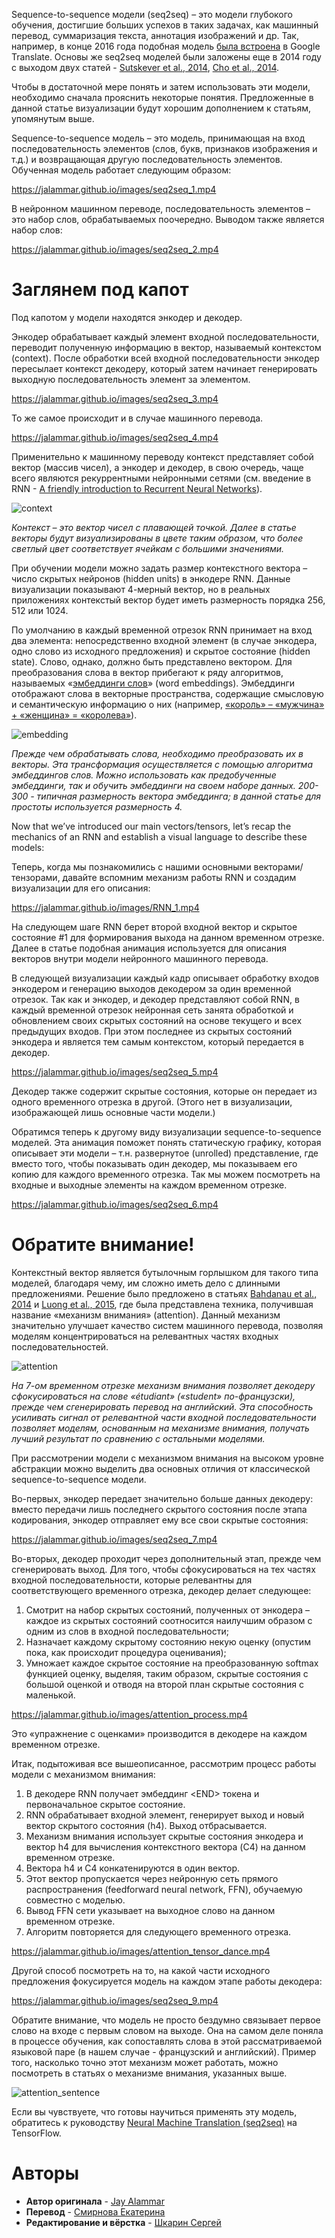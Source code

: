 Sequence-to-sequence модели (seq2seq) – это модели глубокого обучения, достигшие больших успехов в таких задачах, как машинный перевод, суммаризация текста, аннотация изображений и др. Так, например, в конце 2016 года подобная модель [была встроена](https://blog.google/products/translate/found-translation-more-accurate-fluent-sentences-google-translate/) в Google Translate. Основы же seq2seq моделей были заложены еще в 2014 году с выходом двух статей - [Sutskever et al., 2014](https://papers.nips.cc/paper/5346-sequence-to-sequence-learning-with-neural-networks.pdf), [Cho et al., 2014](http://emnlp2014.org/papers/pdf/EMNLP2014179.pdf).

Чтобы в достаточной мере понять и затем использовать эти модели, необходимо сначала прояснить некоторые понятия. Предложенные в данной статье визуализации будут хорошим дополнением к статьям, упомянутым выше.

Sequence-to-sequence модель – это модель, принимающая на вход последовательность элементов (слов, букв, признаков изображения и т.д.) и возвращающая другую последовательность элементов. Обученная модель работает следующим образом:

<oembed>https://jalammar.github.io/images/seq2seq_1.mp4</oembed>

В нейронном машинном переводе, последовательность элементов – это набор слов, обрабатываемых поочередно. Выводом также является набор слов:

<oembed>https://jalammar.github.io/images/seq2seq_2.mp4</oembed>

# Заглянем под капот

Под капотом у модели находятся энкодер и декодер.

Энкодер обрабатывает каждый элемент входной последовательности, переводит полученную информацию в вектор, называемый контекстом (context). После обработки всей входной последовательности энкодер пересылает контекст декодеру, который затем начинает генерировать выходную последовательность элемент за элементом.

<oembed>https://jalammar.github.io/images/seq2seq_3.mp4</oembed>

То же самое происходит и в случае машинного перевода.

<oembed>https://jalammar.github.io/images/seq2seq_4.mp4</oembed>

Применительно к машинному переводу контекст представляет собой вектор (массив чисел), а энкодер и декодер, в свою очередь, чаще всего являются рекуррентными нейронными сетями (см. введение в RNN - [A friendly introduction to Recurrent Neural Networks](https://www.youtube.com/watch?v=UNmqTiOnRfg)).

![context](https://jalammar.github.io/images/context.png)

*Контекст – это вектор чисел с плавающей точкой. Далее в статье векторы будут визуализированы в цвете таким образом, что более светлый цвет соответствует ячейкам с большими значениями.*

При обучении модели можно задать размер контекстного вектора – число скрытых нейронов (hidden units) в энкодере RNN. Данные визуализации показывают 4-мерный вектор, но в реальных приложениях контекстый вектор будет иметь размерность порядка 256, 512 или 1024.

По умолчанию в каждый временной отрезок RNN принимает на вход два элемента: непосредственно входной элемент (в случае энкодера, одно слово из исходного предложения) и скрытое состояние (hidden state). Слово, однако, должно быть представлено вектором. Для преобразования слова в вектор прибегают к ряду алгоритмов, называемых «[эмбеддинги слов](https://machinelearningmastery.com/what-are-word-embeddings/)» (word embeddings). Эмбеддинги отображают слова в векторные пространства, содержащие смысловую и семантическую информацию о них (например, [«король» – «мужчина» + «женщина» = «королева»](http://p.migdal.pl/2017/01/06/king-man-woman-queen-why.html)).

![embedding](https://jalammar.github.io/images/embedding.png)

*Прежде чем обрабатывать слова, необходимо преобразовать их в векторы. Эта трансформация осуществляется с помощью алгоритма эмбеддингов слов. Можно использовать как предобученные эмбеддинги, так и обучить эмбеддинги на своем наборе данных. 200-300 - типичная размерность вектора эмбеддинга; в данной статье для простоты используется размерность 4.*

Now that we’ve introduced our main vectors/tensors, let’s recap the mechanics of an RNN and establish a visual language to describe these models:

Теперь, когда мы познакомились с нашими основными векторами/тензорами, давайте вспомним механизм работы RNN и создадим визуализации для его описания:

<oembed>https://jalammar.github.io/images/RNN_1.mp4</oembed>

На следующем шаге RNN берет второй входной вектор и скрытое состояние #1 для формирования выхода на данном временном отрезке. Далее в статье подобная анимация используется для описания векторов внутри модели нейронного машинного перевода.

В следующей визуализации каждый кадр описывает обработку входов энкодером и генерацию выходов декодером за один временной отрезок. Так как и энкодер, и декодер представляют собой RNN, в каждый временной отрезок нейронная сеть занята обработкой и обновлением своих скрытых состояний на основе текущего и всех предыдущих входов. При этом последнее из скрытых состояний энкодера и является тем самым контекстом, который передается в декодер. 

<oembed>https://jalammar.github.io/images/seq2seq_5.mp4</oembed>

Декодер также содержит скрытые состояния, которые он передает из одного временного отрезка в другой. (Этого нет в визуализации, изображающей лишь основные части модели.)

Обратимся теперь к другому виду визуализации sequence-to-sequence моделей. Эта анимация поможет понять статическую графику, которая описывает эти модели – т.н. развернутое (unrolled) представление, где вместо того, чтобы показывать один декодер, мы показываем его копию для каждого временного отрезка. Так мы можем посмотреть на входные и выходные элементы на каждом временном отрезке.

<oembed>https://jalammar.github.io/images/seq2seq_6.mp4</oembed>

# Обратите внимание!

Контекстный вектор является бутылочным горлышком для такого типа моделей, благодаря чему, им сложно иметь дело с длинными предложениями. Решение было предложено в статьях [Bahdanau et al., 2014](https://arxiv.org/abs/1409.0473) и [Luong et al., 2015](https://arxiv.org/abs/1508.04025), где была представлена техника, получившая название «механизм внимания» (attention). Данный механизм значительно улучшает качество систем машинного перевода, позволяя моделям концентрироваться на релевантных частях входных последовательностей.

![attention](https://jalammar.github.io/images/attention.png)

*На 7-ом временном отрезке механизм внимания позволяет декодеру сфокусироваться на слове «étudiant» («student» по-французски), прежде чем сгенерировать перевод на английский. Эта способность усиливать сигнал от релевантной части входной последовательности позволяет моделям, основанным на механизме внимания, получать лучший результат по сравнению с остальными моделями.*

При рассмотрении модели с механизмом внимания на высоком уровне абстракции можно выделить два основных отличия от классической sequence-to-sequence модели.

Во-первых, энкодер передает значительно больше данных декодеру: вместо передачи лишь последнего скрытого состояния после этапа кодирования, энкодер отправляет ему все свои скрытые состояния:

<oembed>https://jalammar.github.io/images/seq2seq_7.mp4</oembed>

Во-вторых, декодер проходит через дополнительный этап, прежде чем сгенерировать выход. Для того, чтобы сфокусироваться на тех частях входной последовательности, которые релевантны для соответствующего временного отрезка, декодер делает следующее:

1. Смотрит на набор скрытых состояний, полученных от энкодера – каждое из скрытых состояний соотносится наилучшим образом с одним из слов в входной последовательности;
2. Назначает каждому скрытому состоянию некую оценку (опустим пока, как происходит процедура оценивания);
3. Умножает каждое скрытое состояние на преобразованную softmax функцией оценку, выделяя, таким образом, скрытые состояния с большой оценкой и отводя на второй план скрытые состояния с маленькой.

<oembed>https://jalammar.github.io/images/attention_process.mp4</oembed>

Это «упражнение с оценками» производится в декодере на каждом временном отрезке.

Итак, подытоживая все вышеописанное, рассмотрим процесс работы модели с механизмом внимания:

1. В декодере RNN получает эмбеддинг \<END\> токена и первоначальное скрытое состояние.
2. RNN обрабатывает входной элемент, генерирует выход и новый вектор скрытого состояния (h4). Выход отбрасывается.
3. Механизм внимания использует скрытые состояния энкодера и вектор h4 для вычисления контекстного вектора (C4) на данном временном отрезке.
4. Вектора h4 и C4 конкатенируются в один вектор.
5. Этот вектор пропускается через нейронную сеть прямого распространения (feedforward neural network, FFN), обучаемую совместно с моделью.
6. Вывод FFN сети указывает на выходное слово на данном временном отрезке.
7. Алгоритм повторяется для следующего временного отрезка.

<oembed>https://jalammar.github.io/images/attention_tensor_dance.mp4</oembed>

Другой способ посмотреть на то, на какой части исходного предложения фокусируется модель на каждом этапе работы декодера:

<oembed>https://jalammar.github.io/images/seq2seq_9.mp4</oembed>

Обратите внимание, что модель не просто бездумно связывает первое слово на входе с первым словом на выходе. Она на самом деле поняла в процессе обучения, как сопоставлять слова в этой рассматриваемой языковой паре (в нашем случае - французский и английский). Пример того, насколько точно этот механизм может работать, можно посмотреть в статьях о механизме внимания, указанных выше.

![attention_sentence](https://jalammar.github.io/images/attention_sentence.png)

Если вы чувствуете, что готовы научиться применять эту модель, обратитесь к руководству [Neural Machine Translation (seq2seq)](https://github.com/tensorflow/nmt) на TensorFlow.

# Авторы

* **Автор оригинала** - [Jay Alammar](https://jalammar.github.io/visualizing-neural-machine-translation-mechanics-of-seq2seq-models-with-attention/)
* **Перевод** - [Смирнова Екатерина](https://habr.com/ru/users/smekur/)
* **Редактирование и вёрстка** - [Шкарин Сергей](https://habr.com/ru/users/kouki_rus/)
